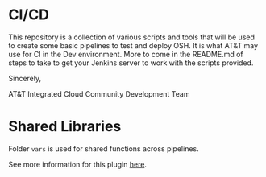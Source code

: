# CI/CD

This repository is a collection of various scripts and tools that will be used to create some basic pipelines to test and deploy OSH. It is what AT&T may use for CI in the Dev environment.  More to come in the README.md of steps to take to get your Jenkins server to work with the scripts provided.

Sincerely,

AT&T Integrated Cloud Community Development Team


# Shared Libraries

Folder `vars` is used for shared functions across pipelines.

See more information for this plugin [here](https://jenkins.io/doc/book/pipeline/shared-libraries).

